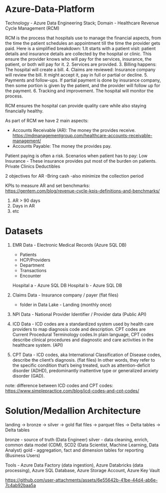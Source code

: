 # Azure-Data-Platform
Technology - Azure Data Engineering Stack; Domain - Healthcare Revenue Cycle Management (RCM)

RCM is the process that hospitals use to manage the financial aspects, from the time the patient schedules an appointment till the time the provider gets paid. Here is a simplified breakdown:
1.It starts with a patient visit: patient details and insurance details are collected by the hospital or clinic. This ensure the provider knows who will pay for the services, insurance, the patient, or both will pay for it.
2. Services are provided.
3. Billing happens: The hospital will create a bill.
4. Claims are reviewed: Insurance company will review the bill. It might accept it, pay in full or partial or decline.
5. Payments and follow-ups. If partial payment is done by insurance company, then some portion is given by the patient, and the provider will follow up for the payment.
6. Tracking and improvement. The hospital will monitor the process.

RCM ensures the hospital can provide quality care while also staying financially healthy. 

As part of RCM we have 2 main aspects: 
- Accounts Receivable (AR): The money the provides receive.  https://mdmanagementgroup.com/healthcare-accounts-receivable-management/
- Accounts Payable: The money the provides pay.

Patient paying is often a risk. Scenarios when patient has to pay:
Low Insurance - These insurance provides put most of the burden on patients.
Private Clinics
Deductibles

2 objectives for AR
-Bring cash
-also minimize the collection period

KPIs to measure AR and set benchmarks: https://gentem.com/blog/revenue-cycle-kpis-definitions-and-benchmarks/
1. AR > 90 days
2. Days in AR
3. etc

Datasets
==========
1. EMR Data - Electronic Medical Records (Azure SQL DB)
    - Patients
    - HCP/Providers
    - Department
    - Transactions
    - Encounter 

    Hospital a - Azure SQL DB
    Hospital b - Azure SQL DB
    
2. Claims Data - Insurance company / payer (flat files) 
    - folder in Data Lake - Landing (monthly once)
    
3. NPI Data - National Provider Identifier / Provider data (Public API)

4. ICD Data - ICD codes are a standardized system used by health care providers to map diagnosis code and description. CPT codes are Current Procedural Terminology codes.In plain language, CPT codes describe clinical procedures and diagnostic and care activities in the healthcare system. (API)

5. CPT Data - ICD codes, aka International Classification of Disease codes, describe the client’s diagnosis. (flat files)
   In other words, they refer to the specific condition that’s being treated, such as attention-deficit disorder (ADHD), predominantly inattentive type or generalized anxiety disorder (GAD).

note: difference between ICD codes and CPT codes:
https://www.simplepractice.com/blog/icd-codes-and-cpt-codes/

Solution/Medallion Architecture
=====================================
landing    -> bronze        -> silver       -> gold
flat files -> parquet files -> Delta tables -> Delta tables

bronze - source of truth (Data Engineer)
silver - data cleaning, enrich, common data model (CDM), SCD2 (Data Scientist, Machine Learning, Data Analyst)
gold - aggregation, fact and dimension tables for reporting (Business Users)

Tools - Azure Data Factory (data ingestion), Azure Databricks (data processing), Azure SQL Database, Azure Storage Account, Azure Key Vault

https://github.com/user-attachments/assets/6e55642b-41be-44d4-ab6e-7c4ab92baa5a
